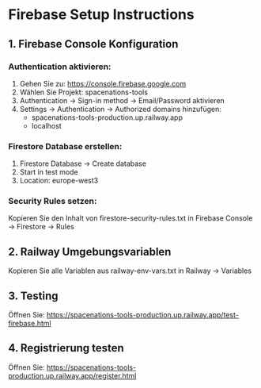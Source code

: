 # Firebase Setup Instructions

## 1. Firebase Console Konfiguration

### Authentication aktivieren:
1. Gehen Sie zu: https://console.firebase.google.com
2. Wählen Sie Projekt: spacenations-tools
3. Authentication → Sign-in method → Email/Password aktivieren
4. Settings → Authentication → Authorized domains hinzufügen:
   - spacenations-tools-production.up.railway.app
   - localhost

### Firestore Database erstellen:
1. Firestore Database → Create database
2. Start in test mode
3. Location: europe-west3

### Security Rules setzen:
Kopieren Sie den Inhalt von firestore-security-rules.txt in Firebase Console → Firestore → Rules

## 2. Railway Umgebungsvariablen

Kopieren Sie alle Variablen aus railway-env-vars.txt in Railway → Variables

## 3. Testing

Öffnen Sie: https://spacenations-tools-production.up.railway.app/test-firebase.html

## 4. Registrierung testen

Öffnen Sie: https://spacenations-tools-production.up.railway.app/register.html
